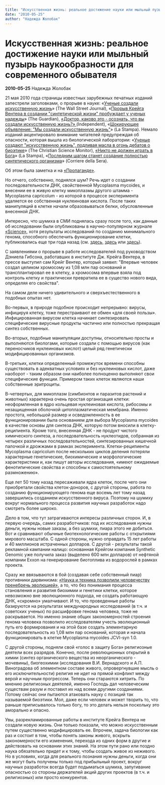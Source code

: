 ```yaml
---
title: "Искусственная жизнь: реальное достижение науки или мыльный пузырь наукообразности для современного обывателя"
date: "2010-05-25"
author: "Надежда Жолобак"
---
```


# Искусственная жизнь: реальное достижение науки или мыльный пузырь наукообразности для современного обывателя

**2010-05-25** Надежда Жолобак

21 мая 2010 года страницы известных зарубежных печатных изданий запестрели заголовками, о прорыве в науке: «[Ученые создали искусственную жизнь](http://inopressa.ru/article/21May2010/wsj/venter3.html)» (The Wall Street Journal), «[Прорыв Крейга Вентера в создании "синтетической жизни" пробуждает у ученых надежды](http://inopressa.ru/article/21May2010/guardian/venter7.html)» (Тhe Guardian), [«Доктор, каково это - осознать, что вы создали искусственную жизнь?» ](http://inopressa.ru/article/21May2010/independent/venter4.html)(Independent), «[Шокирующее объявление: "Мы создали искусственную жизнь"](http://inopressa.ru/article/21May2010/lastampa/venter1.html)» (La Stampa). Немало изданий акцентировало внимание читателей предупреждая об опасности, которая вышла из биологической лаборатории: «[Ученые создают "искусственную жизнь", подливая масла в огонь дебатов о биоэтике](http://inopressa.ru/article/21May2010/csmonitor/venter6.html)» (The Christian Science Monitor), [«Никто не должен играть в Бога](http://inopressa.ru/article/21May2010/lastampa/venter2.html)» (La Stampa), «[Последним шагом станет создание полностью синтетического организма](http://inopressa.ru/article/21May2010/corriere/venter8.html)» (Corriere della Sera).

Об этом была заметка и на [«Пропаганде»](/2288.md).

Но отчего, собственно, поднялся шум? Речь идет о создании последовательности ДНК, свойственной Mycoplasma mycoides, и внесении ее в живую клетку микоплазмы другого штамма - Mycoplasma capricolum - из которой в процессе эксперимента удаляется ее собственная нуклеиновая кислота. После таких манипуляций в клетке начали образовываться белки, обусловленные внесенной ДНК.

Интересно, что шумиха в СМИ поднялась сразу после того, как данные об исследовании были опубликованы в научно-популярном журнале [«Science»](http://www.sciencemag.org/cgi/content/abstract/science.1190719), хотя результаты исследований по созданию минимального генома, способного обеспечить функционирование клетки, публиковались еще три года назад (см. [здесь,](http://www.sciencemag.org/cgi/content/abstract/1144622) [здесь](http://www.jcvi.org/cms/press/press-releases/full-text/article/jcvi-scientists-publish-first-bacterial-genome-transplantation-changing-one-species-to-another/) или [здесь](http://www.sciencedaily.com/releases/2007/06/070628232413.htm%20)).

С заявлениями о прорыве в работе исследователей под руководством Дэниела Гибсона, работавших в институте Дж. Крейга Вентера, в прессе выступил сам Крейг Вентер, который заявил: "Впервые человек создал целиком хромосому из 1,08 млн пар оснований и трансплантировал ее в клетку, а хромосома впервые взяла под контроль клетку и практически превратила ее в существо нового вида, определяя его свойства".

На самом деле ничего удивительного и сверхъестественного в подобных опытах нет.

Во-первых, в природе подобное происходит непрерывно: вирусы, инфицируя клетку, тоже перестраивают ее обмен «для своей пользы». Инфицированная вирусом клетка начинает синтезировать специфические вирусные продукты частично или полностью прекращая синтез собственных.

Во-вторых, подобные манипуляции доступны, относительно просты и выполняются биологами, которые создали с помощью вирусов (как переносчиков нуклеиновых кислот) целый ряд генетически модифицированных организмов.

В-третьих, клетки определенный промежуток времени способны существовать в адекватных условиях и без нуклеиновых кислот, даже наоборот - таким образом они наиболее полноценно выполняют свои специфические функции. Примером таких клеток являются наши собственные эритроциты.

В-четвертых, для микоплазм (симбионтов и паразитов растений и животных) характерна очень простая организация клетки: неоформленная в ядро кольцевая нуклеиновая кислота, рибосомы и незащищенная оболочкой цитоплазматическая мембрана. Именно простота, небольшой размер и осведомленность в ее функционировании была основанием для выбора Mycoplasma mycoides в качестве основы для синтеза ДНК, которую потом вносили в клетку-реципиента. Кроме того, внесенная ДНК - не продукт чистого химического синтеза, а последовательность нуклеотидов, собранная из четырех различных последовательностей, синтезированных кишечной палочкой и дрожжами в рамках эксперимента. Клетки-реципиенты Mycoplasma capricolum после нескольких циклов деления потеряли характерные генетические, биохимические и морфологические характеристики и, как пишут авторы исследования, «имеют ожидаемые фенотипические свойства и способны к самостоятельному размножению».

Еще лет 50 тому назад пересаживали ядра клеток, после чего они приобретали свойства клеток-доноров, с другой стороны, работа по созданию функционирующего генома еще восемь лет тому назад завершились созданием искусственного вируса. Поэтому на шумиху вокруг нормального процесса развития научных разработок надо смотреть более широко.

Дело в том, что тут затрагиваются интересы различных сторон. И, в первую очередь, самих разработчиков: под их исследования нужны деньги, нужны новые заказы, а без шумихи, пиара этого не добиться. Вот и сравнивают обычные биотехнологические работы с открытиями мирового масштаба. С одной стороны, нужно оправдать 15 лет работы и 40 миллионов истраченных долларов. С другой - результаты такой рекламной кампании налицо: основанная Крейгом компания Synthetic Genomic уже получила заказ (выделено 600 млн долларов) от нефтяной компании Exxon на генерирование биотоплива из водорослей в рамках проекта.

Сразу же ввязываются в бой (создавая себе собственный пиар) противники дарвинизма: [«Наука и техника позволили человечеству пренебречь эволюцией»](http://inopressa.ru/article/21May2010/times/venter5.html), а то, что без понимания процесса становления и развития биохимии и генетики клетки, которое невозможно вне эволюционного подхода, не создать работающую ДНК, «скромно» умалчивают. И то, что проведенные работы базируются на результатах международных исследований (в т.ч. и советских ученых) по расшифровке генома человека, тоже не раскрывается. Но именно знание общих закономерностей строения генома человека позволило исследователям учесть эволюционный путь его формирования и на этой базе создать элементарную последовательность из 1,08 млн пар оснований, которая и начала функционировать в клетке Mycoplasma mycoides JCVI-syn 1.0.

С другой стороны, подняли свой «голос в защиту Бога» религиозные деятели всех разрядов. Конечно, после революционных открытий в химии (синтез органического вещества из неорганического - мочевины), биогеохимии (исследования В.И. Вернадского и А.П. Виноградова об элементном составе живого, опровергнувшие мысль о его исключительности) религия не идет на прямой конфликт между верой и научным прогрессом. Теперь они стараются хитрить. По мнению религиозных деятелей, именно Господь дал человеческим существам разум и поставил их над всеми другими созданиями. Потому сейчас они пытаются атаковать науку с позиций так называемой биоэтики. Мол, даже если человек и может творить то, что раньше приписывалось только богу, то это делать нельзя поскольку это аморально и опасно.

Увы, разрекламированные работы в институте Крейга Вентера не создали новую жизнь. Они только показали, что можно искусственным путем существенно модифицировать ее. Впрочем, задача биологии как раз и состоит в том, чтобы понять законы живого, вскрыть закономерности его изменения, перехода из одних форм в другие и действовать на основании этих знаний. На этом пути рано или поздно наука обязательно придет и к тому, чтобы создать живое из неживого. Но в условиях, когда для реального познания нужны деньги, когда они же могут быть получены только под прибыльный проект, вокруг научных разработок всегда будет подыматься шумиха, запугивание опасностью со стороны держателей акций других проектов (в т.ч. и религиозных) или просто конкурентов.